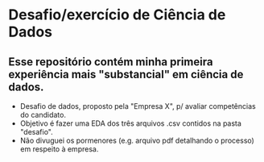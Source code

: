 # Desafio/exercício de Ciência de Dados
## Esse repositório contém minha primeira experiência mais "substancial" em ciência de dados.
- Desafio de dados, proposto pela "Empresa X", p/ avaliar competências do candidato.
- Objetivo é fazer uma EDA dos três arquivos .csv contidos na pasta "desafio".
- Não divuguei os pormenores (e.g. arquivo pdf detalhando o processo) em respeito à empresa.
